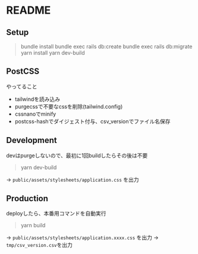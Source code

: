 # README
## Setup
> bundle install
> bundle exec rails db:create
> bundle exec rails db:migrate
> yarn install
> yarn dev-build

## PostCSS
やってること

- tailwindを読み込み
- purgecssで不要なcssを削除(tailwind.config)
- cssnanoでminify
- postcss-hashでダイジェスト付与、csv_versionでファイル名保存


## Development
devはpurgeしないので、最初に1回buildしたらその後は不要

> yarn dev-build

-> `public/assets/stylesheets/application.css` を出力


## Production
deployしたら、本番用コマンドを自動実行

> yarn build

-> `public/assets/stylesheets/application.xxxx.css` を出力
-> `tmp/csv_version.csv`を出力
